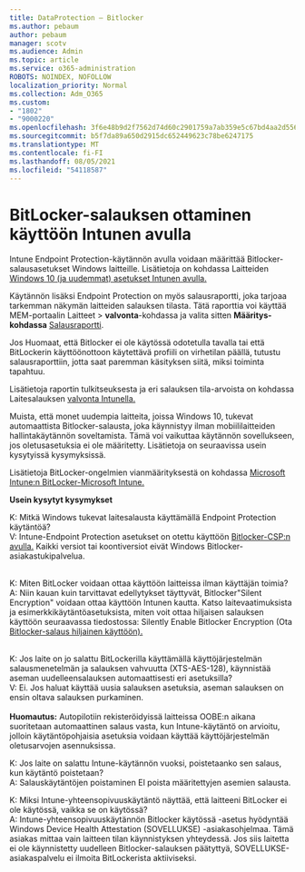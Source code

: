```yaml
---
title: DataProtection – Bitlocker
ms.author: pebaum
author: pebaum
manager: scotv
ms.audience: Admin
ms.topic: article
ms.service: o365-administration
ROBOTS: NOINDEX, NOFOLLOW
localization_priority: Normal
ms.collection: Adm_O365
ms.custom:
- "1802"
- "9000220"
ms.openlocfilehash: 3f6e48b9d2f7562d74d60c2901759a7ab359e5c67bd4aa2d556d941a41ab680c
ms.sourcegitcommit: b5f7da89a650d2915dc652449623c78be6247175
ms.translationtype: MT
ms.contentlocale: fi-FI
ms.lasthandoff: 08/05/2021
ms.locfileid: "54118587"
---
```

# <a name="enabling-bitlocker-encryption-with-intune"></a>BitLocker-salauksen ottaminen käyttöön Intunen avulla

Intune Endpoint Protection-käytännön avulla voidaan määrittää Bitlocker-salausasetukset Windows laitteille. Lisätietoja on kohdassa Laitteiden [Windows 10 (ja uudemmat) asetukset Intunen avulla.](https://docs.microsoft.com/intune/endpoint-protection-windows-10#windows-encryption)

Käytännön lisäksi Endpoint Protection on myös salausraportti, joka tarjoaa tarkemman näkymän laitteiden salauksen tilasta. Tätä raporttia voi käyttää MEM-portaalin Laitteet > **valvonta**-kohdassa ja valita sitten **Määritys-kohdassa** [Salausraportti](https://endpoint.microsoft.com/#blade/Microsoft_Intune_DeviceSettings/DevicesMonitorMenu/encryptionReport).

Jos Huomaat, että Bitlocker ei ole käytössä odotetulla tavalla tai että BitLockerin käyttöönottoon käytettävä profiili on virhetilan päällä, tutustu salausraporttiin, jotta saat paremman käsityksen siitä, miksi toiminta tapahtuu.

Lisätietoja raportin tulkitseuksesta ja eri salauksen tila-arvoista on kohdassa Laitesalauksen [valvonta Intunella.](https://docs.microsoft.com/mem/intune/protect/encryption-monitor)

Muista, että monet uudempia laitteita, joissa Windows 10, tukevat automaattista Bitlocker-salausta, joka käynnistyy ilman mobiililaitteiden hallintakäytännön soveltamista. Tämä voi vaikuttaa käytännön sovellukseen, jos oletusasetuksia ei ole määritetty. Lisätietoja on seuraavissa usein kysytyissä kysymyksissä.

Lisätietoja BitLocker-ongelmien vianmäärityksestä on kohdassa [Microsoft Intune:n BitLocker-Microsoft Intune.](https://docs.microsoft.com/intune/protect/troubleshoot-bitlocker-policies)
 
 
**Usein kysytyt kysymykset**

K: Mitkä Windows tukevat laitesalausta käyttämällä Endpoint Protection käytäntöä?<br>
V: Intune-Endpoint Protection asetukset on otettu käyttöön [Bitlocker-CSP:n avulla.](https://docs.microsoft.com/windows/client-management/mdm/bitlocker-csp) Kaikki versiot tai koontiversiot eivät Windows Bitlocker-asiakastukipalvelua. <br><br>

K: Miten BitLocker voidaan ottaa käyttöön laitteissa ilman käyttäjän toimia?<br>
A: Niin kauan kuin tarvittavat edellytykset täyttyvät, Bitlocker"Silent Encryption" voidaan ottaa käyttöön Intunen kautta. Katso laitevaatimuksista ja esimerkkikäytäntöasetuksista, miten voit ottaa hiljaisen salauksen käyttöön seuraavassa tiedostossa: Silently Enable Bitlocker Encryption (Ota [Bitlocker-salaus hiljainen käyttöön).](https://docs.microsoft.com/mem/intune/protect/encrypt-devices#silently-enable-bitlocker-on-devices) <br><br>

K: Jos laite on jo salattu BitLockerilla käyttämällä käyttöjärjestelmän salausmenetelmän ja salauksen vahvuutta (XTS-AES-128), käynnistää aseman uudelleensalauksen automaattisesti eri asetuksilla?<br>
V: Ei. Jos haluat käyttää uusia salauksen asetuksia, aseman salauksen on ensin oltava salauksen purkaminen.<br><br>
**Huomautus:** Autopilotiin rekisteröidyissä laitteissa OOBE:n aikana suoritetaan automaattinen salaus vasta, kun Intune-käytäntö on arvioitu, jolloin käytäntöpohjaisia asetuksia voidaan käyttää käyttöjärjestelmän oletusarvojen asennuksissa.
 
K: Jos laite on salattu Intune-käytännön vuoksi, poistetaanko sen salaus, kun käytäntö poistetaan?<br>
A: Salauskäytäntöjen poistaminen EI poista määritettyjen asemien salausta.
 
K: Miksi Intune-yhteensopivuuskäytäntö näyttää, että laitteeni BitLocker ei ole käytössä, vaikka se on käytössä?<br>
A: Intune-yhteensopivuuskäytännön Bitlocker käytössä -asetus hyödyntää Windows Device Health Attestation (SOVELLUKSE) -asiakasohjelmaa. Tämä asiakas mittaa vain laitteen tilan käynnistyksen yhteydessä. Jos siis laitetta ei ole käynnistetty uudelleen Bitlocker-salauksen päätyttyä, SOVELLUKSE-asiakaspalvelu ei ilmoita BitLockerista aktiiviseksi.
 
 